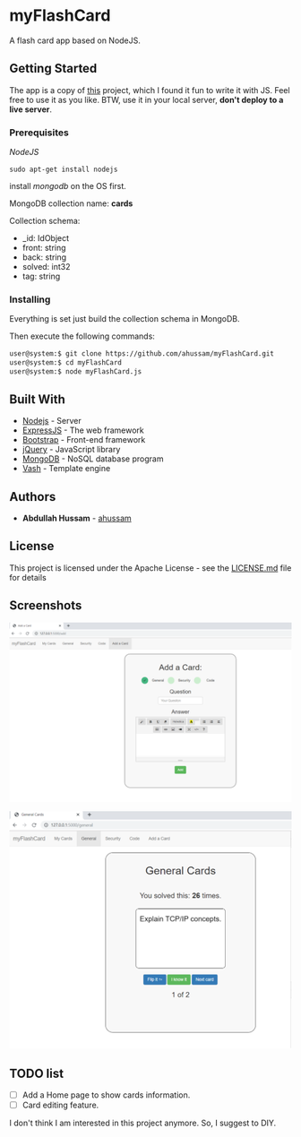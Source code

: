 # myFlashCard

A flash card app based on NodeJS. 

## Getting Started

The app is a copy of [this](https://github.com/jwasham/computer-science-flash-cards) project, which I found it fun to write it with JS. Feel free to use it as you like.  BTW, use it in your local server, **don't deploy to a live server**.

### Prerequisites

*NodeJS* 
```
sudo apt-get install nodejs
```
install *mongodb* on the OS first.

MongoDB collection name: **cards** 

Collection schema: 
* _id: IdObject
* front: string
* back: string 
* solved: int32 
* tag: string

### Installing

Everything is set just build the collection schema in MongoDB. 

Then execute the following commands: 

```
user@system:$ git clone https://github.com/ahussam/myFlashCard.git
user@system:$ cd myFlashCard
user@system:$ node myFlashCard.js
```


## Built With

* [Nodejs](https://nodejs.org/en/) - Server
* [ExpressJS](https://expressjs.com/) - The web framework 
* [Bootstrap](https://getbootstrap.com/) - Front-end framework
* [jQuery](https://jquery.com/) - JavaScript library
* [MongoDB](https://www.mongodb.com/) - NoSQL database program
* [Vash](https://www.npmjs.com/package/vash) - Template engine



## Authors

* **Abdullah Hussam** - [ahussam](https://github.com/ahussam)


## License

This project is licensed under the Apache License  - see the [LICENSE.md](LICENSE.md) file for details

## Screenshots

![myFlashCard1.png](/images/myFlashCard1.png)

![myFlashCard2.png](/images/myFlashCard2.png)


## TODO list 

- [ ] Add a Home page to show cards information. 
- [ ] Card editing feature. 

I don't think I am interested in this project anymore. So, I suggest to DIY.
